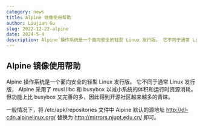 ```yaml
---
category: news
title: Alpine 镜像使用帮助
author: Liujian Gu
slug: 2022-12-22-alpine
date: 2024-5-4
description: Alpine 操作系统是一个面向安全的轻型 Linux 发行版。 它不同于通常 Linux 发行版， Alpine 采用了 musl libc 和 busybox 以减小系统的体积和运行时资源消耗，但功能上比 busybox 又完善的多，因此得到开源社区越来越多的青睐。
---
```


## Alpine 镜像使用帮助
Alpine 操作系统是一个面向安全的轻型 Linux 发行版。 它不同于通常 Linux 发行版， Alpine 采用了 musl libc 和 busybox 以减小系统的体积和运行时资源消耗，但功能上比 busybox 又完善的多，因此得到开源社区越来越多的青睐。

一般情况下，将 /etc/apk/repositories 文件中 Alpine 默认的源地址 http://dl-cdn.alpinelinux.org/ 替换为 http://mirrors.njupt.edu.cn/ 即可。